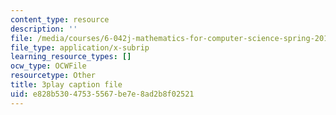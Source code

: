 ```yaml
---
content_type: resource
description: ''
file: /media/courses/6-042j-mathematics-for-computer-science-spring-2015/e828b53047535567be7e8ad2b8f02521_D9l-pIg1Ayo.vtt
file_type: application/x-subrip
learning_resource_types: []
ocw_type: OCWFile
resourcetype: Other
title: 3play caption file
uid: e828b530-4753-5567-be7e-8ad2b8f02521
---
```

